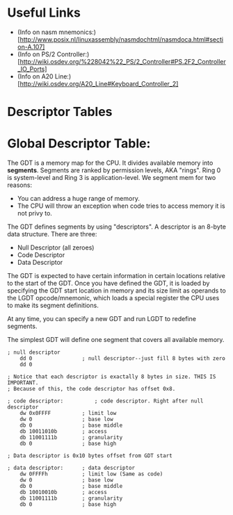 Useful Links
============

- (Info on nasm mnemonics:)[http://www.posix.nl/linuxassembly/nasmdochtml/nasmdoca.html#section-A.107]
- (Info on PS/2 Controller:)[http://wiki.osdev.org/%228042%22_PS/2_Controller#PS.2F2_Controller_IO_Ports]
- (Info on A20 Line:)[http://wiki.osdev.org/A20_Line#Keyboard_Controller_2]

Descriptor Tables
=================

Global Descriptor Table:
========================

The GDT is a memory map for the CPU.
It divides available memory into __segments__.
Segments are ranked by permission levels, AKA "rings".
Ring 0 is system-level and Ring 3 is application-level.
We segment mem for two reasons:

- You can address a huge range of memory.
- The CPU will throw an exception when code tries to access memory it is not
  privy to.


The GDT defines segments by using "descriptors".
A descriptor is an 8-byte data structure. There are three:

- Null Descriptor (all zeroes)
- Code Descriptor
- Data Descriptor

The GDT is expected to have certain information in certain locations relative
to the start of the GDT. Once you have defined the GDT, it is loaded by
specifying the GDT start location in memory and its size limit as operands to
the LGDT opcode/mnemonic, which loads a special register the CPU uses to make
its segment definitions.

At any time, you can specify a new GDT and run LGDT to redefine segments.



The simplest GDT will define one segment that covers all available memory.


    ; null descriptor 
        dd 0                ; null descriptor--just fill 8 bytes with zero
        dd 0 
     
    ; Notice that each descriptor is exactally 8 bytes in size. THIS IS IMPORTANT.
    ; Because of this, the code descriptor has offset 0x8.
     
    ; code descriptor:          ; code descriptor. Right after null descriptor
        dw 0x0FFFF          ; limit low
        dw 0                ; base low
        db 0                ; base middle
        db 10011010b        ; access
        db 11001111b        ; granularity
        db 0                ; base high
     
    ; Data descriptor is 0x10 bytes offset from GDT start
     
    ; data descriptor:      ; data descriptor
        dw 0FFFFh           ; limit low (Same as code)
        dw 0                ; base low
        db 0                ; base middle
        db 10010010b        ; access
        db 11001111b        ; granularity
        db 0                ; base high
